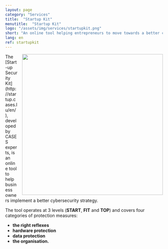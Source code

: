 ```yaml
---
layout: page
category: "Services"
title:  "Startup Kit"
menutitle:  "Startup Kit"
logo: "/assets/img/services/startupkit.png"
short: "An online tool helping entrepreneurs to move towards a better cybersecurity strategy."
lang: en
ref: startupkit
---
```

<img class="img-border" src="{{ 'assets/img/services/startupkit.jpg' | relative_url }}" style="float:right; width:450px; margin-left: 15px;" />
The [Start-up Security Kit](http://startup.cases.lu/en/), developed by CASES experts, is an online tool to help business owners implement a better cybersecurity strategy. 

The tool operates at 3 levels (**START**, **FIT** and **TOP**) and covers four categories of protection measures:

* **the right reflexes**
* **hardware protection**
* **data protection**
* **the organisation.**
